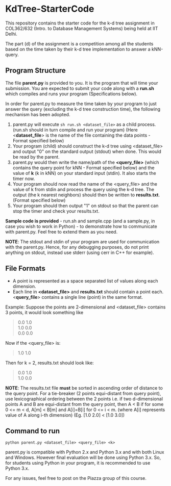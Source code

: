 # KdTree-StarterCode

This repository contains the starter code for the k-d tree assignment in COL362/632 (Intro. to Database Management Systems) being held at IIT Delhi.

The part (d) of the assignment is a competition among all the students based on the time taken by their k-d tree implementation to answer a kNN-query.
 
## Program Structure

The file **parent.py** is provided to you. It is the program that will time your submission. You are expected to submit your code along with a **run.sh** which compiles and runs your program (Specifications below).

In order for parent.py to measure the time taken by your program to just answer the query (excluding the k-d tree construction time), the following mechanism has been adopted.

 1. parent.py will execute `sh run.sh <dataset_file>` as a child process. (run.sh should in turn compile and run your program) (Here <**dataset_file**> is the name of the file containing the data points - Format specified below) 
 2. Your program (child) should construct the k-d tree using <dataset_file> and output "0" on the standard output (stdout) when done. This would be read by the parent.
 3. parent.py would then write the name/path of the **<query_file>** (which contains the query point for kNN - Format specified below) and the value of **k** (k in kNN) on your standard input (stdin). It also starts the timer now.
 4. Your program should now read the name of the <query_file> and the value of k from stdin and process the query using the k-d tree. The output (the k nearest neighbors) should then be written to **results.txt**. (Format specified below)
 5. Your program should then output "1" on stdout so that the parent can stop the timer and check your results.txt.

**Sample code is provided** - run.sh and sample.cpp (and a sample.py, in case you wish to work in Python) - to demonstrate how to communicate with parent.py. Feel free to extend them as you need.

**NOTE**: The stdout and stdin of your program are used for communication with the parent.py. Hence, for any debugging purposes, do not print anything on stdout, instead use stderr (using cerr in C++ for example).

## File Formats

 - A point is represented as a space separated list of values along each dimension.
 - Each line in **<dataset_file>** and **results.txt** should contain a point each. <**query_file**> contains a single line (point) in the same format. 
 
 Example: Suppose the points are 2-dimensional and <dataset_file> contains 3 points, it would look something like
> 0.0 1.0  
> 1.0 0.0  
> 0.0 0.0

Now if the <query_file> is:
> 1.0 1.0

Then for k = 2, results.txt should look like:
> 0.0 1.0  
> 1.0 0.0

**NOTE**: The results.txt file **must** be sorted in ascending order of distance to the query point. For a tie-breaker (2 points equi-distant from query point), use lexicographical ordering between the 2 points i.e. if two d-dimensional points A and B are equi-distant from the query point, then A < B if for some 0 <= m < d, A[m] < B[m] and A[i]=B[i] for 0 <= i < m. (where A[i] represents value of A along i-th dimension) (Eg. [1.0 2.0] < [1.0 3.0])

## Command to run

    python parent.py <dataset_file> <query_file> <k>
parent.py is compatible with Python 2.x and Python 3.x and with both Linux and Windows. However final evaluation will be done using Python 3.x. So, for students using Python in your program, it is recommended to use Python 3.x.

For any issues, feel free to post on the Piazza group of this course.
